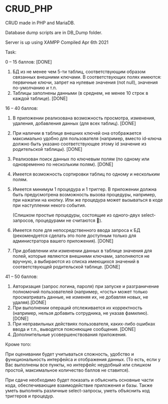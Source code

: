 # CRUD_PHP
CRUD made in PHP and MariaDB.

Database dump scripts are in DB_Dump folder.

Server is up using XAMPP Compiled Apr 6th 2021

Task:

0 – 15 баллов: [DONE]
1.	БД из не менее чем 5-ти таблиц, соответствующим образом связанных внешними ключами. В соответствующих полях имеются: первичные ключи, запрет на нулевые значения (not null), значения по-умолчанию и т.п.
2.	Таблицы заполнены данными (в среднем, не менее 10 строк в каждой таблице). [DONE] 

16 – 40 баллов:
1. В приложении реализована возможность просмотра, изменения, удаления, добавления данных (для всех таблиц). [DONE]
2. При наличии в таблице внешних ключей она отображается максимально удобно для пользователя (например, вместо id-ключа должно быть указано соответствующее этому id значение из родительской таблицы). [DONE]
3. Реализован поиск данных по ключевым полям (по одному или одновременно по нескольким полям). [DONE]
4. Имеется возможность сортировки таблиц по одному и нескольким полям.
5. Имеется минимум 1 процедура и 1 триггер. В приложении должна быть предусмотрена возможность вызова процедуры, например, при нажатии на кнопку. Или же процедура может вызываться в коде при наступлении некого события. 

   (Слишком простые процедуры, состоящие из одного-двух select-запросов, процедурами не считаются ).
7. Имеется поле для непосредственного ввода запроса к БД (рекомендуется сделать это поле доступным только для администратора вашего приложения). [DONE]
8. При добавлении или изменении данных в таблице значения для полей, которые являются внешними ключами, заполняются не вручную, а выбираются из списка имеющихся значений в соответствующей родительской таблице. [DONE]


41 – 50 баллов:
1.	Авторизация (запрос логина, пароля) при запуске и разграничение полномочий пользователей (например, «гость» может только просматривать данные, не изменяя их, не добавляя новых, не удаляя).[DONE]
2.	При выполнении операций отслеживается их корректность (например, нельзя добавить сотрудника, не указав фамилию). [DONE]
3.	При неправильных действиях пользователя, каких-либо ошибках ввода и т.п., выводятся поясняющие сообщения. [DONE]
4.	Дополнительные усовершенствования приложения.


Кроме того:

При оценивании будет учитываться сложность, удобство и функциональность интерфейса и отображения данных. (То есть, если  у Вас  выполнены все пункты, но интерфейс неудобный или слишком простой, максимальное количество баллов не ставится).

При сдаче необходимо будет показать и объяснить основные части кода, обеспечивающие взаимодействие приложения и базы. Также уметь выполнять различные select-запросы, уметь объяснить код триггеров и процедур.

